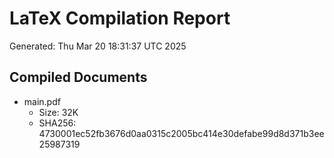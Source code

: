 # LaTeX Compilation Report
Generated: Thu Mar 20 18:31:37 UTC 2025
## Compiled Documents
- main.pdf
  - Size: 32K
  - SHA256: 4730001ec52fb3676d0aa0315c2005bc414e30defabe99d8d371b3ee25987319
